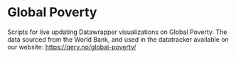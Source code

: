 # Global Poverty

Scripts for live updating Datawrapper visualizations on Global Poverty. 
The data sourced from the World Bank, and used in the datatracker available on our website: https://qery.no/global-poverty/
